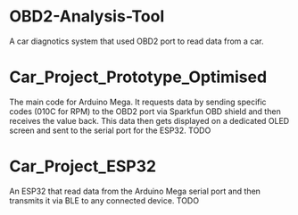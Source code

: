 # OBD2-Analysis-Tool
A car diagnotics system that used OBD2 port to read data from a car.

# Car_Project_Prototype_Optimised
The main code for Arduino Mega. It requests data by sending specific codes (010C for RPM) to the OBD2 port via Sparkfun OBD shield and then receives the value back. This data then gets displayed on a dedicated OLED screen and sent to the serial port for the ESP32. TODO

# Car_Project_ESP32 
An ESP32 that read data from the Arduino Mega serial port and then transmits it via BLE to any connected device. TODO
